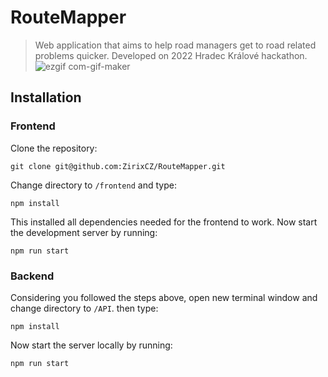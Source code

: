 # RouteMapper
> Web application that aims to help road managers get to road related problems quicker.
> Developed on 2022 Hradec Králové hackathon. 
![ezgif com-gif-maker](https://user-images.githubusercontent.com/49836430/196027334-e4e3d20f-41f8-445a-85c2-a11c9eb73b5e.gif)

## Installation

### Frontend
Clone the repository:

    git clone git@github.com:ZirixCZ/RouteMapper.git
      
Change directory to `/frontend` and type:

    npm install
    
This installed all dependencies needed for the frontend to work. Now start the development server by running:

    npm run start

### Backend
Considering you followed the steps above, open new terminal window and change directory to `/API`. then type:

    npm install
Now start the server locally by running:

    npm run start

